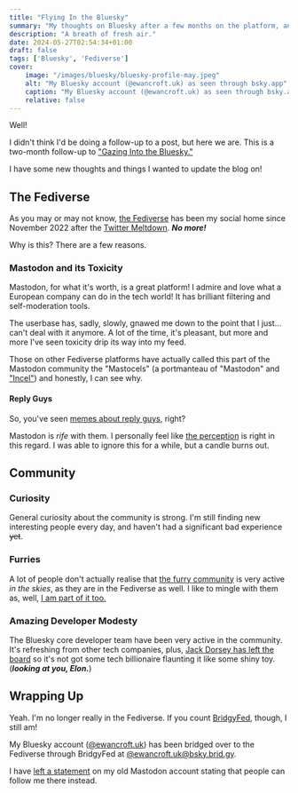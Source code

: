 ```yaml
---
title: "Flying In the Bluesky"
summary: "My thoughts on Bluesky after a few months on the platform, and why I am staying."
description: "A breath of fresh air."
date: 2024-05-27T02:54:34+01:00
draft: false
tags: ['Bluesky', 'Fediverse']
cover:
    image: "/images/bluesky/bluesky-profile-may.jpeg"
    alt: "My Bluesky account (@ewancroft.uk) as seen through bsky.app"
    caption: "My Bluesky account (@ewancroft.uk) as seen through bsky.app"
    relative: false
---
```


Well!

I didn't think I'd be doing a follow-up to a post, but here we are. This is a two-month follow-up to ["Gazing Into the Bluesky."](../gazing-into-the-bluesky)

I have some new thoughts and things I wanted to update the blog on!

## The Fediverse

As you may or may not know, [the Fediverse](https://fediverse.info/) has been my social home since November 2022 after the [Twitter Meltdown](https://en.wikipedia.org/wiki/Acquisition_of_Twitter_by_Elon_Musk). ***No more!***

Why is this? There are a few reasons.

### Mastodon and its Toxicity

Mastodon, for what it's worth, is a great platform! I admire and love what a European company can do in the tech world! It has brilliant filtering and self-moderation tools.

The userbase has, sadly, slowly, gnawed me down to the point that I just... can't deal with it anymore. A lot of the time, it's pleasant, but more and more I've seen toxicity drip its way into my feed.

Those on other Fediverse platforms have actually called this part of the Mastodon community the "Mastocels" (a portmanteau of "Mastodon" and ["Incel"](https://en.wikipedia.org/wiki/Incel)) and honestly, I can see why.

#### Reply Guys

So, you've seen [memes about reply guys](https://knowyourmeme.com/memes/reply-guy), right?

Mastodon is *rife* with them. I personally feel like [the perception](https://localghost.dev/blog/twitter-reply-guys-were-bad-but-mastodon-is-no-better/) is right in this regard. I was able to ignore this for a while, but a candle burns out.

## Community

### Curiosity

General curiosity about the community is strong. I'm still finding new interesting people every day, and haven't had a significant bad experience ~~yet~~.

### Furries

A lot of people don't actually realise that [the furry community](https://en.wikipedia.org/wiki/Furry_fandom) is very active *in the skies*, as they are in the Fediverse as well. I like to mingle with them as, well, [I am part of it too.](https://bsky.app/profile/ewancroft.uk/post/3kt7skcyn322z)

### Amazing Developer Modesty

The Bluesky core developer team have been very active in the community. It's refreshing from other tech companies, plus, [Jack Dorsey has left the board](https://www.engadget.com/jack-dorsey-says-on-x-that-hes-not-on-the-bluesky-board-anymore-183902317.html) so it's not got some tech billionaire flaunting it like some shiny toy. (***looking at you, Elon.***)

## Wrapping Up

Yeah. I'm no longer really in the Fediverse. If you count [BridgyFed](https://fed.brid.gy/), though, I still am!

My Bluesky account ([@ewancroft.uk](https://bsky.app/profile/did:plc:ofrbh253gwicbkc5nktqepol)) has been bridged over to the Fediverse through BridgyFed at [@ewancroft.uk@bsky.brid.gy](https://fed.brid.gy/bsky/ewancroft.uk).

I have [left a statement](https://infosec.exchange/@ewan/112496305999439269) on my old Mastodon account stating that people can follow me there instead.
